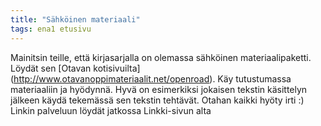 ```yaml
---
title: "Sähköinen materiaali"
tags: ena1 etusivu
---
```


Mainitsin teille, että kirjasarjalla on olemassa sähköinen materiaalipaketti. Löydät sen [Otavan kotisivuilta] (http://www.otavanoppimateriaalit.net/openroad). Käy tutustumassa materiaaliin ja hyödynnä. Hyvä on esimerkiksi jokaisen tekstin käsittelyn jälkeen käydä tekemässä sen tekstin tehtävät. Otahan kaikki hyöty irti :) Linkin palveluun löydät jatkossa Linkki-sivun alta
